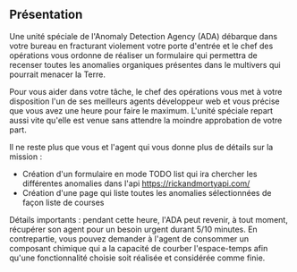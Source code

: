 ## Présentation

Une unité spéciale de l'Anomaly Detection Agency (ADA) débarque dans votre bureau en fracturant violement votre porte d'entrée et le chef des opérations vous ordonne de réaliser un formulaire qui permettra de recenser toutes les anomalies organiques présentes dans le multivers qui pourrait menacer la Terre.

Pour vous aider dans votre tâche, le chef des opérations vous met à votre disposition l'un de ses meilleurs agents développeur web et vous précise que vous avez une heure pour faire le maximum. L'unité spéciale repart aussi vite qu'elle est venue sans attendre la moindre approbation de votre part.

Il ne reste plus que vous et l'agent qui vous donne plus de détails sur la mission :
- Création d'un formulaire en mode TODO list qui ira chercher les différentes anomalies dans l'api https://rickandmortyapi.com/
- Création d'une page qui liste toutes les anomalies sélectionnées de façon liste de courses

Détails importants : pendant cette heure, l'ADA peut revenir, à tout moment, récupérer son agent pour un besoin urgent durant 5/10 minutes. En contrepartie, vous pouvez demander à l'agent de consommer un composant chimique qui a la capacité de courber l'espace-temps afin qu'une fonctionnalité choisie soit réalisée et considérée comme finie. 